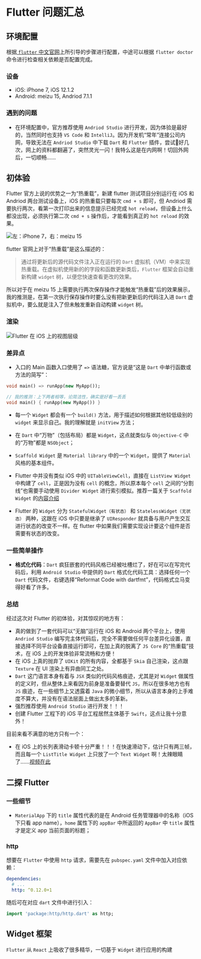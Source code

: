 # Flutter 问题汇总
## 环境配置
根据[ `flutter` 中文官网](https://flutterchina.club)上所引导的步骤进行配置，中途可以根据 `flutter doctor` 命令进行检查相关依赖是否配置完成。

### 设备
* iOS: iPhone 7, iOS 12.1.2
* Android: meizu 15, Andriod 7.1.1

### 遇到的问题
* 在环境配置中，官方推荐使用 `Andriod Studio` 进行开发，因为体验是最好的，当然同时也支持 `VS Code` 和 `IntelliJ`。因为开发机“常年”连接公司内网，导致无法在 `Andriod Studio` 中下载 `Dart` 和 `Flutter` 插件，尝试好几次，网上的资料都翻遍了，突然灵光一闪！我特么这是在内网啊！切回外网后，一切顺畅......

## 初体验
Flutter 官方上说的优势之一为“热重载”，新建 flutter 测试项目分别运行在 iOS 和 Andriod 两台测试设备上，iOS 的热重载只要每次 `cmd + s` 即可，但 Andriod 需要执行两次，看第一次打印出来的信息提示已经完成 `hot reload`，但设备上什么都没出现，必须执行第二次 `cmd + s` 操作后，才能看到真正的 `hot reload` 的效果。

![左：iPhone 7，右：meizu 15](https://i.loli.net/2019/01/10/5c36f04c618e7.jpg)

flutter 官网上对于“热重载”是这么描述的：

> 通过将更新后的源代码文件注入正在运行的 `Dart` 虚拟机（VM）中来实现热重载。在虚拟机使用新的的字段和函数更新类后，`Flutter` 框架会自动重新构建 `widget` 树，以便您快速查看更改的效果。

所以对于在 meizu 15 上需要执行两次保存操作才能触发“热重载”后的效果展示，我的推测是，在第一次执行保存操作时要么没有把新更新后的代码注入进 `Dart` 虚拟机中，要么就是注入了但未触发重新自动构建 `widget` 树。

### 渲染
![Flutter 在 iOS 上的视图层级](https://i.loli.net/2019/01/10/5c37187ca736f.png)

### 差异点
* 入口的 Main 函数入口使用了 `=>` 语法糖，官方说是“这是 `Dart` 中单行函数或方法的简写”：

```Dart
void main() => runApp(new MyApp());

// 我的推测：上下两者相等，论简洁性，确实是好看一丢丢
void main() { runApp(new MyApp()) }
```

* 每一个 `Widget` 都会有一个 `build()` 方法，用于描述如何根据其他较低级别的 `widget` 来显示自己。我的理解就是 `initView` 方法；

* 在 `Dart` 中“万物”（包括布局）都是 `Widget`，这点就类似与 `Objective-C` 中的“万物”都是 `NSObject`；
* `Scaffold Widget` 是 `Material library` 中的一个 `Widget`，提供了 `Material` 风格的基本组件。
* Flutter 中并没有类似 iOS 中的 `UITableViewCell`，直接在 `ListView Widget` 中构建了 `cell`，正是因为没有 `cell` 的概念，所以原本每个 `cell` 之间的“分割线”也需要手动使用 `Divider Widget` 进行索引模拟。推荐一篇关于 `Scaffold Widget` 的[内容介绍](http://flutter.link/2018/03/20/Scaffold/)

* Flutter 的 `Widget` 分为 `StatefulWidget（有状态）` 和 `StatelessWidget（无状态）` 两种，这跟在 iOS 中只要是继承了 `UIResponder` 就具备与用户产生交互进行状态的改变不一样。在 flutter 中如果我们需要实现设计要这个组件是否需要有状态的改变。

### 一些简单操作
* **格式化代码**：`Dart` 疯狂嵌套的代码风格已经被吐槽烂了，好在可以在写完代码后，利用 `Android Studio` 中提供的 `Dart` 格式化代码工具：选择任何一个 `Dart` 代码文件，右键选择“Reformat Code with dartfmt”，代码格式立马变得好看了许多。

### 总结
经过这次对 Flutter 的初体验，对其惊叹的地方有：
* 真的做到了一套代码可以“无脑”运行在 iOS 和 Android 两个平台上，使用 `Andriod Studio` 编写完主体代码后，完全不需要做任何平台差异化设置，直接选择不同平台设备直接运行即可，在加上真的脱离了 `JS Core` 的“热重载”技术，在 iOS 上的开发体验非常流畅和方便！
* 在 iOS 上真的抛弃了 `UIKit` 的所有内容，全都基于 `Skia` 自己渲染，这点跟 `Texture` 在 UI 渲染上有异曲同工之处。
* `Dart` 这门语言本身有着与 `JSX` 类似的代码风格痕迹，尤其是对 `Widget` 做属性的定义时，但从整体上来看因为前身是准备要替代 `JS`，所以在很多地方也有 `JS` 痕迹，在一些细节上又透露着 `Java` 的微小细节，所以从语言本身的上手难度不算大，并没有在语法层面上做出太多的革新。
* 强烈推荐使用 `Android Studio` 进行开发！！！
* 创建 Flutter 工程下的 iOS 平台工程居然主体基于 `Swift`，这点让我十分意外！

目前来看不满意的地方只有一个：
* 在 iOS 上的长列表滑动卡顿十分严重！！！在快速滑动下，估计只有两三帧，而且每一个 `ListTitle Widget` 上只放了一个 `Text Widget` 啊！太辣眼睛了......[视频在此](https://www.bilibili.com/video/av40402669/)


## 二探 Flutter
### 一些细节
* `MaterialApp` 下的 `title` 属性代表的是在 Android 任务管理器中的名称（iOS 下只看 app name），`home` 属性下的 `appBar` 中所返回的 `AppBar` 中 `title` 属性才是定义 app 当前页面的标题；

### http
想要在 `Flutter` 中使用 `http` 请求，需要先在 `pubspec.yaml` 文件中加入对应依赖：
```yaml
dependencies:
  # ...
  http: ^0.12.0+1
```

随后可在对应 `dart` 文件中进行引入：
```dart
import 'package:http/http.dart' as http;
```

## Widget 框架
`Flutter` 从 `React` 上吸收了很多精华，一切基于 `Widget` 进行应用的构建
